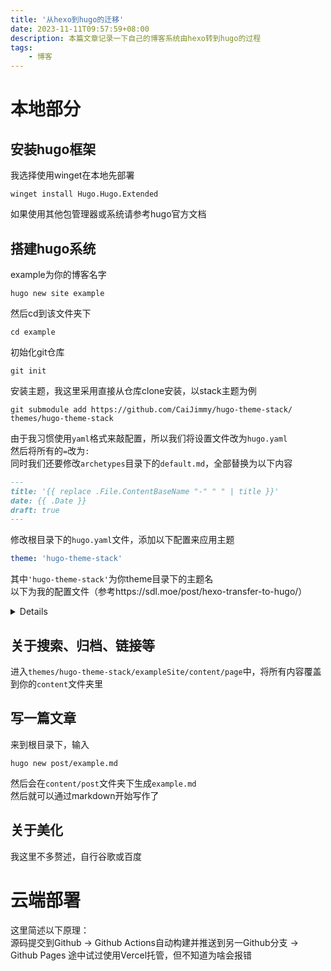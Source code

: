 ```yaml
---
title: '从hexo到hugo的迁移'
date: 2023-11-11T09:57:59+08:00
description: 本篇文章记录一下自己的博客系统由hexo转到hugo的过程
tags:
    - 博客
---
```

# 本地部分
## 安装hugo框架
我选择使用winget在本地先部署
```
winget install Hugo.Hugo.Extended
```
如果使用其他包管理器或系统请参考hugo官方文档

## 搭建hugo系统
example为你的博客名字
```
hugo new site example
```
然后cd到该文件夹下
```
cd example
```
初始化git仓库
```
git init
```
安装主题，我这里采用直接从仓库clone安装，以stack主题为例
```
git submodule add https://github.com/CaiJimmy/hugo-theme-stack/ themes/hugo-theme-stack
```
由于我习惯使用`yaml`格式来敲配置，所以我们将设置文件改为`hugo.yaml`  
然后将所有的`=`改为`:`  
同时我们还要修改`archetypes`目录下的`default.md`，全部替换为以下内容
```markdown
---
title: '{{ replace .File.ContentBaseName "-" " " | title }}'
date: {{ .Date }}
draft: true
---
```
修改根目录下的`hugo.yaml`文件，添加以下配置来应用主题
```yaml
theme: 'hugo-theme-stack'
```
其中`'hugo-theme-stack'`为你theme目录下的主题名  
以下为我的配置文件（参考https://sdl.moe/post/hexo-transfer-to-hugo/）
<details>

```yaml
baseURL: https://hwblog.eu.org/
defaultContentLanguage: zh-cn
title: HWBlog
theme: hugo-theme-stack

languages:
    zh-cn:
        languageName: 中文
        title: HWblog
        weight: 1

permalinks:
    post: /post/:filename/
    page: /:filename/

params:
    sidebar:
        compact: false
        subtitle: “唯有戏子才能引起群众巨大的兴奋”
    mainSections:
        - post
    featuredImageField: image

    article:
        math: true
        toc: true
        readingTime: true
        license:
            enabled: true
            default: '<a href="https://creativecommons.org/licenses/by-sa/4.0/deed.zh" rel="nofollow noopener">CC BY-SA 4.0</a>'

    imageProcessing:
        cover:
            enabled: true
        content:
            enabled: true
    widgets:
        homepage:
            - type: search
            - type: archives
              params:
                  limit: 3
            - type: tag-cloud
              params:
                  limit: 10
        page:
            - type: toc

menu:
    main:
        - identifier: home
          name: 首页
          url: /
          weight: -100
          params:
              newTab: false
              icon: home

    social:
        - identifier: github
          name: GitHub
          url: https://github.com/h3ll0www0rld
          params:
              newTab: true
              icon: brand-github

related:
    includeNewer: true
    threshold: 60
    toLower: false
    indices:
        - name: tags
          weight: 100

        - name: categories
          weight: 200

taxonomies:
    tag: tags

markup:
    goldmark:
        renderer:
            unsafe: true
    tableOfContents:
        endLevel: 6
        ordered: true
        startLevel: 1
    highlight:
        noClasses: false
        codeFences: true
        guessSyntax: true
        lineNumbersInTable: true
        tabWidth: 4
```
</details>

## 关于搜索、归档、链接等
进入`themes/hugo-theme-stack/exampleSite/content/page`中，将所有内容覆盖到你的`content`文件夹里

## 写一篇文章
来到根目录下，输入
```
hugo new post/example.md
```
然后会在`content/post`文件夹下生成`example.md`  
然后就可以通过markdown开始写作了

## 关于美化
我这里不多赘述，自行谷歌或百度


# 云端部署
这里简述以下原理：  
源码提交到Github -> Github Actions自动构建并推送到另一Github分支 -> Github Pages
途中试过使用Vercel托管，但不知道为啥会报错